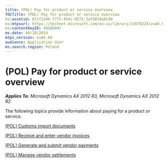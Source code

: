 ```yaml
---
title: (POL) Pay for product or service overview
TOCTitle: (POL) Pay for product or service overview
ms:assetid: 67cf1546-77f2-454c-9271-3af2878a0c90
ms:mtpsurl: https://technet.microsoft.com/en-us/library/JJ678225(v=AX.60)
ms:contentKeyID: 49386947
ms.date: 04/18/2014
mtps_version: v=AX.60
audience: Application User
ms.search.region: Poland
---
```


# (POL) Pay for product or service overview 


_**Applies To:** Microsoft Dynamics AX 2012 R3, Microsoft Dynamics AX 2012 R2_

The following topics provide information about paying for a product or service.

[(POL) Customs import documents](pol-customs-import-documents.md)

[(POL) Receive and enter vendor invoices](pol-receive-and-enter-vendor-invoices.md)

[(POL) Generate and submit vendor payments](pol-generate-and-submit-vendor-payments.md)

[(POL) Manage vendor settlements](pol-manage-vendor-settlements.md)

  


